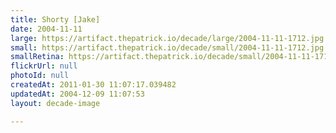```yaml
---
title: Shorty [Jake]
date: 2004-11-11
large: https://artifact.thepatrick.io/decade/large/2004-11-11-1712.jpg
small: https://artifact.thepatrick.io/decade/small/2004-11-11-1712.jpg
smallRetina: https://artifact.thepatrick.io/decade/small/2004-11-11-1712@2x.jpg
flickrUrl: null
photoId: null
createdAt: 2011-01-30 11:07:17.039482
updatedAt: 2004-12-09 11:07:53
layout: decade-image

---
```


